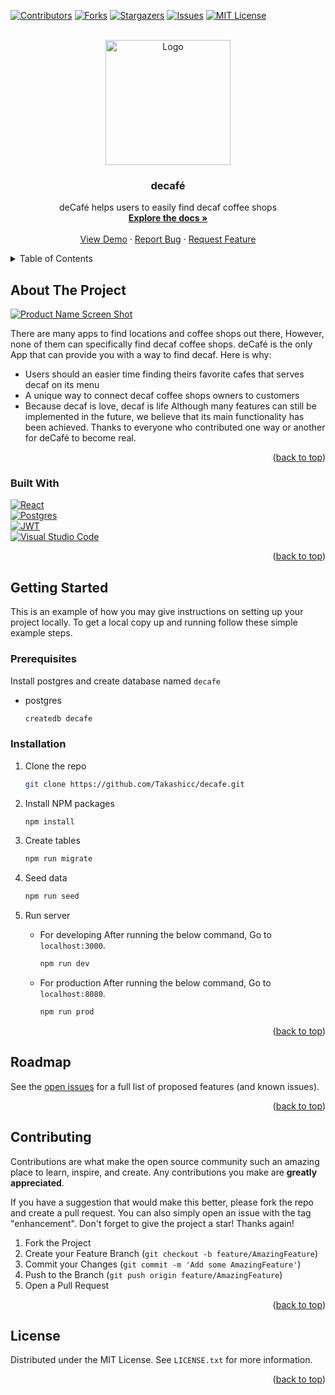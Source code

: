 <a name="readme-top"></a>

[![Contributors][contributors-shield]][contributors-url]
[![Forks][forks-shield]][forks-url]
[![Stargazers][stars-shield]][stars-url]
[![Issues][issues-shield]][issues-url]
[![MIT License][license-shield]][license-url]

<!-- PROJECT LOGO -->
<br />
<div align="center">
  <a href="https://github.com/Takashicc/decafe">
    <img src="docs/images/decafelogo.png" alt="Logo" width="200" height="200">
  </a>

<h3 align="center">decafé</h3>
  <p align="center">
    deCafé helps users to easily find decaf coffee shops
    <br />
    <a href="https://github.com/Takashicc/decafe/wiki"><strong>Explore the docs »</strong></a>
    <br />
    <br />
    <a href="https://decafe-tokyo.herokuapp.com/">View Demo</a>
    ·
    <a href="https://github.com/Takashicc/decafe/issues">Report Bug</a>
    ·
    <a href="https://github.com/Takashicc/decafe/issues">Request Feature</a>
  </p>
</div>

<details>
  <summary>Table of Contents</summary>
  <ol>
    <li>
      <a href="#about-the-project">About The Project</a>
      <ul>
        <li><a href="#built-with">Built With</a></li>
      </ul>
    </li>
    <li>
      <a href="#getting-started">Getting Started</a>
      <ul>
        <li><a href="#prerequisites">Prerequisites</a></li>
        <li><a href="#installation">Installation</a></li>
      </ul>
    </li>
    <li><a href="#usage">Usage</a></li>
    <li><a href="#roadmap">Roadmap</a></li>
    <li><a href="#contributing">Contributing</a></li>
    <li><a href="#license">License</a></li>
    <li><a href="#contact">Contact</a></li>
    <li><a href="#acknowledgments">Acknowledgments</a></li>
  </ol>
</details>

<!-- ABOUT THE PROJECT -->
## About The Project

[![Product Name Screen Shot][product-screenshot]](https://decafe-tokyo.herokuapp.com/)

There are many apps to find locations and coffee shops out there, However, none of them can specifically find decaf coffee shops.
deCafé is the only App that can provide you with a way to find decaf.
Here is why:

- Users should an easier time finding theirs favorite cafes that serves decaf on its menu
- A unique way to connect decaf coffee shops owners to customers
- Because decaf is love, decaf is life
Although many features can still be implemented in the future, we believe that its main functionality has been achieved. Thanks to everyone who contributed one way or another for deCafé to become real.

<p align="right">(<a href="#readme-top">back to top</a>)</p>

### Built With

[![React][React]][React-url]  
[![Postgres][Postgres]][Postgres-url]  
[![JWT][JWT]][JWT-url]  
[![Visual Studio Code][Visual Studio Code]][Visual Studio Code-url]  

<p align="right">(<a href="#readme-top">back to top</a>)</p>

<!-- GETTING STARTED -->
## Getting Started

This is an example of how you may give instructions on setting up your project locally.
To get a local copy up and running follow these simple example steps.

### Prerequisites

Install postgres and create database named `decafe`

- postgres

  ```sh
  createdb decafe
  ```

### Installation

1. Clone the repo

   ```sh
   git clone https://github.com/Takashicc/decafe.git
   ```

2. Install NPM packages

   ```sh
   npm install
   ```

3. Create tables

    ```sh
    npm run migrate
    ```

4. Seed data

    ```sh
    npm run seed
    ```

5. Run server
   - For developing
        After running the below command, Go to `localhost:3000`.

        ```sh
        npm run dev
        ```

   - For production
        After running the below command, Go to `localhost:8080`.

        ```sh
        npm run prod
        ```

<p align="right">(<a href="#readme-top">back to top</a>)</p>

## Roadmap

See the [open issues](https://github.com/Takashicc/decafe/issues) for a full list of proposed features (and known issues).

<p align="right">(<a href="#readme-top">back to top</a>)</p>

<!-- CONTRIBUTING -->
## Contributing

Contributions are what make the open source community such an amazing place to learn, inspire, and create. Any contributions you make are **greatly appreciated**.

If you have a suggestion that would make this better, please fork the repo and create a pull request. You can also simply open an issue with the tag "enhancement".
Don't forget to give the project a star! Thanks again!

1. Fork the Project
2. Create your Feature Branch (`git checkout -b feature/AmazingFeature`)
3. Commit your Changes (`git commit -m 'Add some AmazingFeature'`)
4. Push to the Branch (`git push origin feature/AmazingFeature`)
5. Open a Pull Request

<p align="right">(<a href="#readme-top">back to top</a>)</p>

<!-- LICENSE -->
## License

Distributed under the MIT License. See `LICENSE.txt` for more information.

<p align="right">(<a href="#readme-top">back to top</a>)</p>

<!-- MARKDOWN LINKS & IMAGES -->
<!-- https://www.markdownguide.org/basic-syntax/#reference-style-links -->
[contributors-shield]: https://img.shields.io/github/contributors/Takashicc/decafe.svg?style=for-the-badge
[contributors-url]: https://github.com/Takashicc/decafe/graphs/contributors
[forks-shield]: https://img.shields.io/github/forks/Takashicc/decafe.svg?style=for-the-badge
[forks-url]: https://github.com/Takashicc/decafe/network/members
[stars-shield]: https://img.shields.io/github/stars/Takashicc/decafe.svg?style=for-the-badge
[stars-url]: https://github.com/Takashicc/decafe/stargazers
[issues-shield]: https://img.shields.io/github/issues/Takashicc/decafe.svg?style=for-the-badge
[issues-url]: https://github.com/Takashicc/decafe/issues
[license-shield]: https://img.shields.io/github/license/Takashicc/decafe.svg?style=for-the-badge
[license-url]: https://github.com/Takashicc/decafe/blob/master/LICENSE.txt
[product-screenshot]: docs/images/decafe_screenshot.png
[React]: https://img.shields.io/badge/react-%2320232a.svg?style=for-the-badge&logo=react&logoColor=%2361DAFB
[React-url]: https://reactjs.org/
[Postgres]: https://img.shields.io/badge/postgres-%23316192.svg?style=for-the-badge&logo=postgresql&logoColor=white
[Postgres-url]: https://www.postgresql.org/
[JWT]: https://img.shields.io/badge/JWT-black?style=for-the-badge&logo=JSON%20web%20tokens
[JWT-url]: https://jwt.io/
[Visual Studio Code]: https://img.shields.io/badge/Visual%20Studio%20Code-0078d7.svg?style=for-the-badge&logo=visual-studio-code&logoColor=white
[Visual Studio Code-url]:https://code.visualstudio.com/